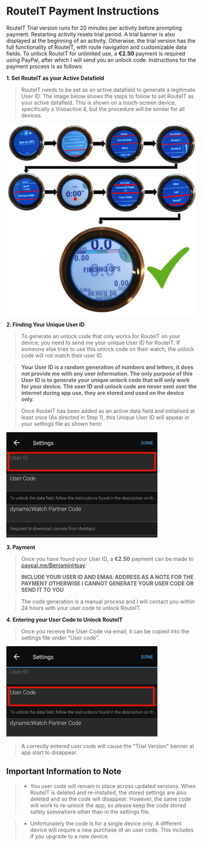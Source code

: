 # **RouteIT Payment Instructions**

RouteIT Trial version runs for 20 minutes per activity before prompting payment. Restarting activity resets trial period. A trial banner is also displayed at the beginning of an activity. Otherwise, the trial version has the full functionality of RouteIT, with route navigation and customizable data fields.
To unlock RouteIT for unlimited use, a **€2.50** payment is required using PayPal, after which I will send you an unlock code. Instructions for the payment process is as follows:

**1. Set RouteIT as your Active Datafield**
> RouteIT needs to be set as an active datafield to generate a legitimate User ID. The image below shows the steps to follow to set RouteIT as your active datafield. This is shown on a touch-screen device, specifically a Vivoactive 4, but the procedure will be similar for all devices.

<img src="https://github.com/BenjaminCIQ/RouteIT/blob/main/DatafieldSet.png" alt="" width="750">

**2. Finding Your Unique User ID**
> To generate an unlock code that only works for RouteIT on your device, you need to send me your unique User ID for RouteIT. If someone else tries to use this unlock code on their watch, the unlock code will not match their user ID.

> **Your User ID is a random generation of numbers and letters, it does not provide me with any user information. The only purpose of this User ID is to generate your unique unlock code that will only work for your device. The user ID and unlock code are never sent over the internet during app use, they are stored and used on the device only.**

> Once RouteIT has been added as an active data field and initialised at least once (As directed in Step 1), this Unique User ID will appear in your settings file as shown here:

<img src="https://github.com/BenjaminCIQ/RouteIT/blob/main/USERID.jpg" alt="" width="400">

**3. Payment**
> Once you have found your User ID, a **€2.50** payment can be made to [paypal.me/BenjaminHpay](https://www.paypal.com/paypalme/BenjaminHpay/2.50eur). 
> 
> **INCLUDE YOUR USER ID AND EMAIL ADDRESS AS A NOTE FOR THE PAYMENT OTHERWISE I CANNOT GENERATE YOUR USER CODE OR SEND IT TO YOU**

> The code generation is a manual process and I will contact you within 24 hours with your user code to unlock RouteIT.

**4. Entering your User Code to Unlock RouteIT**

> Once you receive the User Code via email, it can be copied into the settings file under "User code".

<img src="https://github.com/BenjaminCIQ/RouteIT/blob/main/USERCODE.jpg" alt="" width="400">

> A correctly entered user code will cause the "Trial Version" banner at app start to disappear. 

## **Important Information to Note**
> * You user code will remain in place across updated versions. When RouteIT is deleted and re-installed, the stored settings are also deleted and so the code will disappear. However, the same code will work to re-unlock the app, so please keep the code stored safely somewhere other than in the settings file.

> * Unfortunately the code is for a single device only. A different device will require a new purchase of an user code. This includes if you upgrade to a new device.


